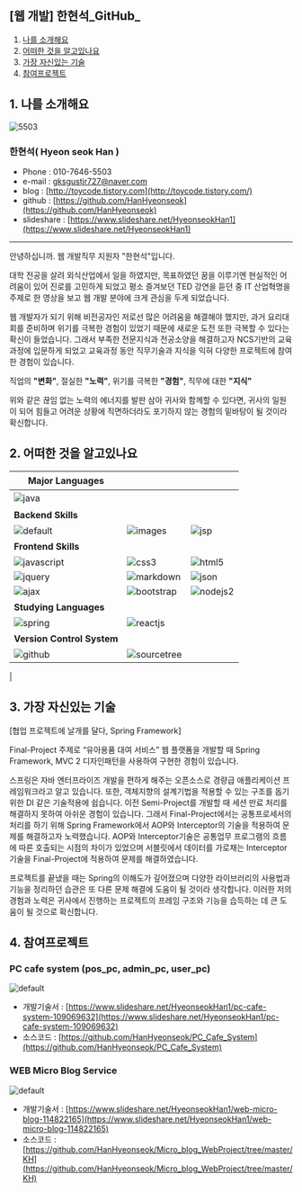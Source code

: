 ## [웹 개발] 한현석_GitHub_

1. [나를 소개해요](#1-나를-소개해요)
2. [어떠한 것을 알고있나요](#2-어떠한-것을-알고있나요)
3. [가장 자신있는 기술](#3-가장-자신있는-기술)
4. [참여프로젝트](#4-참여프로젝트)

## 1. 나를 소개해요

![_5503_](https://user-images.githubusercontent.com/38531104/47612761-7f5c4a00-dac4-11e8-94fe-89005e9a65b6.jpg)  

### 한현석( Hyeon seok Han )  

 - Phone : 010-7646-5503
 - e-mail : <gksgustjr727@naver.com>
 - blog : [http://toycode.tistory.com](http://toycode.tistory.com/)
 - github : [https://github.com/HanHyeonseok](https://github.com/HanHyeonseok)
 - slideshare : [https://www.slideshare.net/HyeonseokHan1](https://www.slideshare.net/HyeonseokHan1)  

***

안녕하십니까. 웹 개발직무 지원자 "한현석"입니다.    

대학 전공을 살려 외식산업에서 일을 하였지만, 목표하였던 꿈을 이루기엔 현실적인 어려움이 있어 진로를 고민하게 되었고 평소 즐겨보던 TED 강연을 듣던 중 IT 산업혁명을 주제로 한 영상을 보고 웹 개발 분야에 크게 관심을 두게 되었습니다.  
  
웹 개발자가 되기 위해 비전공자인 저로선 많은 어려움을 해결해야 했지만, 과거 요리대회를 준비하며 위기를 극복한 경험이 있었기 때문에 새로운 도전 또한 극복할 수 있다는 확신이 들었습니다. 그래서 부족한 전문지식과 전공소양을 해결하고자 NCS기반의 교육과정에 입문하게 되었고 교육과정 동안 직무기술과 지식을 익혀 다양한 프로젝트에 참여한 경험이 있습니다.    
  
직업의 **"변화"**, 절실한 **"노력"**, 위기를 극복한 **"경험"**, 직무에 대한 **"지식"**  
  
위와 같은 끊임 없는 노력의 에너지를 발판 삼아 귀사와 함께할 수 있다면, 귀사의 일원이 되어 힘들고 어려운 상황에 직면하더라도 포기하지 않는 경험의 밑바탕이 될 것이라 확신합니다.

## 2. 어떠한 것을 알고있나요

Major Languages|ㅤ|ㅤ
---|---|---
![java](https://user-images.githubusercontent.com/38531104/43716471-2f9d9e38-99bf-11e8-9407-314dfc2f8702.png)|ㅤ|ㅤ
 **Backend Skills**|ㅤ|ㅤ
![default](https://user-images.githubusercontent.com/38531104/43716482-30797e3a-99bf-11e8-997c-055b414d2993.jpg)|![images](https://user-images.githubusercontent.com/38531104/43716470-2f712ff6-99bf-11e8-9bf3-c3466dcb19cf.png)|![jsp](https://user-images.githubusercontent.com/38531104/43717756-7b37473c-99c3-11e8-9a1b-577cd477b3e7.png)
**Frontend Skills**|ㅤ|ㅤ
![javascript](https://user-images.githubusercontent.com/38531104/43716473-2fcb2b32-99bf-11e8-874d-4bdb840d0cf7.png)|![css3](https://user-images.githubusercontent.com/38531104/43716467-2f12a47c-99bf-11e8-8c06-1a3330813716.png)|![html5](https://user-images.githubusercontent.com/38531104/43716469-2f3f6ade-99bf-11e8-95f6-06e31f088e6d.png)
![jquery](https://user-images.githubusercontent.com/38531104/43716475-2ff84130-99bf-11e8-9e85-4471e6f67f72.png)|![markdown](https://user-images.githubusercontent.com/38531104/43716480-30507422-99bf-11e8-8fce-59de7af5c4e5.png)|![json](https://user-images.githubusercontent.com/38531104/45594483-4c5b6c80-b9d6-11e8-9976-5a06da5f25da.png)
![ajax](https://user-images.githubusercontent.com/38531104/45594503-b411b780-b9d6-11e8-97c7-9b8937f04a74.png)|![bootstrap](https://user-images.githubusercontent.com/38531104/45594504-b411b780-b9d6-11e8-8be6-b85fa66d562a.png)|![nodejs2](https://user-images.githubusercontent.com/38531104/43717757-7b5f38a0-99c3-11e8-8b12-82acd6f08848.png)
**Studying Languages**|ㅤ|ㅤ
![spring](https://user-images.githubusercontent.com/38531104/43717758-7b93d416-99c3-11e8-93dd-6f3034f585aa.png)|![reactjs](https://user-images.githubusercontent.com/38531104/45594505-b411b780-b9d6-11e8-801f-dc57a67ecec4.png)
**Version Control System**|ㅤ|ㅤ
![github](https://user-images.githubusercontent.com/38531104/45594449-c17a7200-b9d5-11e8-9f00-842642d315ac.png)|![sourcetree](https://user-images.githubusercontent.com/38531104/45594460-fbe40f00-b9d5-11e8-8dcb-810f9fcaf954.jpg)
|

## 3. 가장 자신있는 기술
[협업 프로젝트에 날개를 달다, Spring Framework]

Final-Project 주제로 “유아용품 대여 서비스” 웹 플랫폼을 개발할 때 Spring Framework, MVC 2 디자인패턴을 사용하여 구현한 경험이 있습니다. 

 스프링은 자바 엔터프라이즈 개발을 편하게 해주는 오픈소스로 경량급 애플리케이션 프레임워크라고 알고 있습니다. 또한, 객체지향의 설계기법을 적용할 수 있는 구조를 돕기 위한 DI 같은 기술적용에 쉽습니다.
 이전 Semi-Project를 개발할 때 세션 만료 처리를 해결하지 못하여 아쉬운 경험이 있습니다. 그래서 Final-Project에서는 공통프로세서의 처리를 하기 위해 Spring Framework에서 AOP와 Interceptor의 기술을 적용하여 문제를 해결하고자 노력했습니다. AOP와 Interceptor기술은 공통업무 프로그램의 흐름에 따른 호출되는 시점의 차이가 있었으며 서블릿에서 데이터를 가로채는 Interceptor기술을 Final-Project에 적용하여 문제를 해결하였습니다.

 프로젝트를 끝냈을 때는 Spring의 이해도가 깊어졌으며 다양한 라이브러리의 사용법과 기능을 정리하던 습관은 또 다른 문제 해결에 도움이 될 것이라 생각합니다. 이러한 저의 경험과 노력은 귀사에서 진행하는 프로젝트의 프레임 구조와 기능을 습득하는 데 큰 도움이 될 것으로 확신합니다.



## 4. 참여프로젝트
 ### PC cafe system (pos_pc, admin_pc, user_pc)
![default](https://user-images.githubusercontent.com/38531104/45594309-82e3b800-b9d3-11e8-9e44-cc17ec627dca.PNG)  
* 개발기술서  : [https://www.slideshare.net/HyeonseokHan1/pc-cafe-system-109069632](https://www.slideshare.net/HyeonseokHan1/pc-cafe-system-109069632)
* 소스코드 : [https://github.com/HanHyeonseok/PC_Cafe_System](https://github.com/HanHyeonseok/PC_Cafe_System)  

 ### WEB Micro Blog Service
![default](https://user-images.githubusercontent.com/38531104/45594297-53cd4680-b9d3-11e8-94ba-7df3e7eb2f25.PNG)  
* 개발기술서  : [https://www.slideshare.net/HyeonseokHan1/web-micro-blog-114822165](https://www.slideshare.net/HyeonseokHan1/web-micro-blog-114822165)
* 소스코드 : [https://github.com/HanHyeonseok/Micro_blog_WebProject/tree/master/KH](https://github.com/HanHyeonseok/Micro_blog_WebProject/tree/master/KH) 

